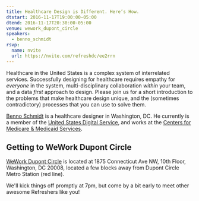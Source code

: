 ```yaml
---
title: Healthcare Design is Different. Here’s How.
dtstart: 2016-11-17T19:00:00-05:00
dtend: 2016-11-17T20:30:00-05:00
venue: wework_dupont_circle
speakers:
  - benno_schmidt
rsvp:
  name: nvite
  url: https://nvite.com/refreshdc/ee2rrn
---
```


Healthcare in the United States is a complex system of interrelated services. Successfully designing for healthcare requires empathy for _everyone_ in the system, multi-disciplinary collaboration _within_ your team, and a data _first_ approach to design. Please join us for a short introduction to the problems that make healthcare design unique, and the (sometimes contradictory) processes that you can use to solve them.

[Benno Schmidt](https://twitter.com/abennoschmidt) is a healthcare designer in Washington, DC. He currently is a member of the [United States Digital Service](https://www.usds.gov), and works at the [Centers for Medicare &amp; Medicaid Services](https://www.cms.gov).

## Getting to WeWork Dupont Circle

[WeWork Dupont Circle](https://www.wework.com/buildings/dupont-circle--washington-DC) is located at 1875 Connecticut Ave NW, 10th Floor, Washington, DC 20008, located a few blocks away from Dupont Circle Metro Station (red line).

We'll kick things off promptly at 7pm, but come by a bit early to meet other awesome Refreshers like you!
